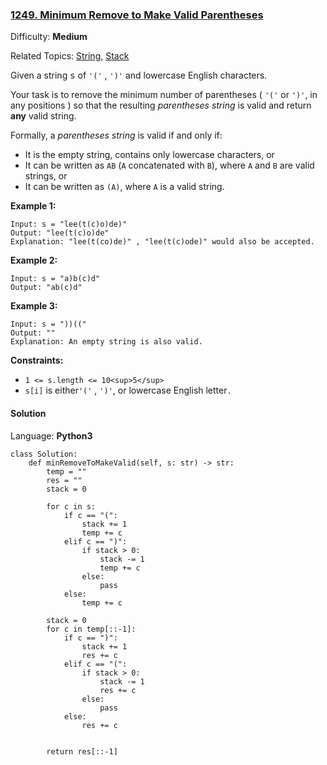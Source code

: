 ### [1249\. Minimum Remove to Make Valid Parentheses](https://leetcode.com/problems/minimum-remove-to-make-valid-parentheses/)

Difficulty: **Medium**  

Related Topics: [String](https://leetcode.com/tag/string/), [Stack](https://leetcode.com/tag/stack/)


Given a string <font face="monospace" style="display: inline;">s</font> of `'('` , `')'` and lowercase English characters.

Your task is to remove the minimum number of parentheses ( `'('` or `')'`, in any positions ) so that the resulting _parentheses string_ is valid and return **any** valid string.

Formally, a _parentheses string_ is valid if and only if:

*   It is the empty string, contains only lowercase characters, or
*   It can be written as `AB` (`A` concatenated with `B`), where `A` and `B` are valid strings, or
*   It can be written as `(A)`, where `A` is a valid string.

**Example 1:**

```
Input: s = "lee(t(c)o)de)"
Output: "lee(t(c)o)de"
Explanation: "lee(t(co)de)" , "lee(t(c)ode)" would also be accepted.
```

**Example 2:**

```
Input: s = "a)b(c)d"
Output: "ab(c)d"
```

**Example 3:**

```
Input: s = "))(("
Output: ""
Explanation: An empty string is also valid.
```

**Constraints:**

*   `1 <= s.length <= 10<sup>5</sup>`
*   `s[i]` is either`'('` , `')'`, or lowercase English letter`.`


#### Solution

Language: **Python3**

```python3
class Solution:
    def minRemoveToMakeValid(self, s: str) -> str:
        temp = ""
        res = ""
        stack = 0
        
        for c in s:
            if c == "(":
                stack += 1
                temp += c
            elif c == ")":
                if stack > 0:
                    stack -= 1
                    temp += c
                else:
                    pass
            else:
                temp += c
        
        stack = 0
        for c in temp[::-1]:
            if c == ")":
                stack += 1
                res += c
            elif c == "(":
                if stack > 0:
                    stack -= 1
                    res += c
                else:
                    pass
            else:
                res += c
        
        
        return res[::-1]
        
        
```